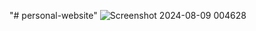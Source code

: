 "# personal-website" 
![Screenshot 2024-08-09 004628](https://github.com/user-attachments/assets/adc8518c-f38a-4d04-a2a8-7398b86f07fc)

